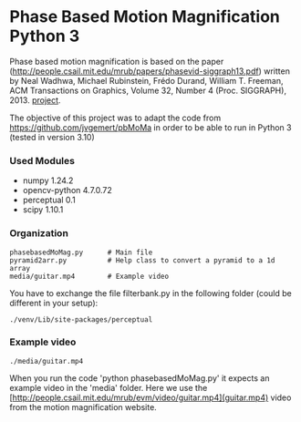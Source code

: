 # Phase Based Motion Magnification Python 3

Phase based motion magnification is based on the paper (http://people.csail.mit.edu/mrub/papers/phasevid-siggraph13.pdf) written by Neal Wadhwa, Michael Rubinstein, Frédo Durand, William T. Freeman, ACM Transactions on Graphics, Volume 32, Number 4 (Proc. SIGGRAPH), 2013. [project](http://people.csail.mit.edu/nwadhwa/phase-video/). 

The objective of this project was to adapt the code from https://github.com/jvgemert/pbMoMa in order to be able to run in Python 3
(tested in version 3.10)

### Used Modules   

  - numpy 1.24.2
  - opencv-python 4.7.0.72
  - perceptual 0.1
  - scipy 1.10.1

### Organization
 
    phasebasedMoMag.py      # Main file
    pyramid2arr.py          # Help class to convert a pyramid to a 1d array
    media/guitar.mp4        # Example video
     
You have to exchange the file filterbank.py in the following folder (could be different in your setup):

    ./venv/Lib/site-packages/perceptual

### Example video

    ./media/guitar.mp4
    
When you run the code 'python phasebasedMoMag.py' it expects an example video in the 'media' folder. Here we use the [http://people.csail.mit.edu/mrub/evm/video/guitar.mp4](guitar.mp4) video from the motion magnification website.
